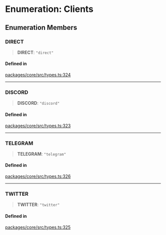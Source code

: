 # Enumeration: Clients

## Enumeration Members

### DIRECT

> **DIRECT**: `"direct"`

#### Defined in

[packages/core/src/types.ts:324](https://github.com/ai16z/eliza/blob/8b230e97279ce98a641d3338cbfa78f13130c60e/packages/core/src/types.ts#L324)

---

### DISCORD

> **DISCORD**: `"discord"`

#### Defined in

[packages/core/src/types.ts:323](https://github.com/ai16z/eliza/blob/8b230e97279ce98a641d3338cbfa78f13130c60e/packages/core/src/types.ts#L323)

---

### TELEGRAM

> **TELEGRAM**: `"telegram"`

#### Defined in

[packages/core/src/types.ts:326](https://github.com/ai16z/eliza/blob/8b230e97279ce98a641d3338cbfa78f13130c60e/packages/core/src/types.ts#L326)

---

### TWITTER

> **TWITTER**: `"twitter"`

#### Defined in

[packages/core/src/types.ts:325](https://github.com/ai16z/eliza/blob/8b230e97279ce98a641d3338cbfa78f13130c60e/packages/core/src/types.ts#L325)
